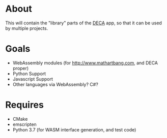# About
This will contain the "library" parts of the [DECA](http://github/kk49/deca) app,
so that it can be used by multiple projects.

# Goals
* WebAssembly modules (for http://www.mathartbang.com, and DECA proper)
* Python Support
* Javascript Support
* Other languages via WebAssembly? C#?

# Requires
* CMake
* emscripten
* Python 3.7 (for WASM interface generation, and test code)